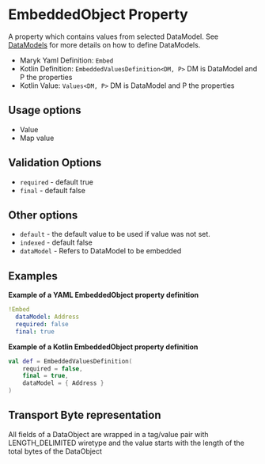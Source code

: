 # EmbeddedObject Property
A property which contains values from selected DataModel. See 
[DataModels](../../datamodel.md) for more details on how to define DataModels.

- Maryk Yaml Definition: `Embed`
- Kotlin Definition: `EmbeddedValuesDefinition<DM, P>` DM is DataModel and P the properties
- Kotlin Value: `Values<DM, P>` DM is DataModel and P the properties 

## Usage options
- Value
- Map value

## Validation Options
- `required` - default true
- `final` - default false

## Other options
- `default` - the default value to be used if value was not set.
- `indexed` - default false
- `dataModel` - Refers to DataModel to be embedded

## Examples

**Example of a YAML EmbeddedObject property definition**
```yaml
!Embed
  dataModel: Address
  required: false
  final: true
```

**Example of a Kotlin EmbeddedObject property definition**
```kotlin
val def = EmbeddedValuesDefinition(
    required = false,
    final = true,
    dataModel = { Address }
)
```

## Transport Byte representation
All fields of a DataObject are wrapped in a tag/value pair with LENGTH_DELIMITED
wiretype and the value starts with the length of the total bytes of the DataObject
